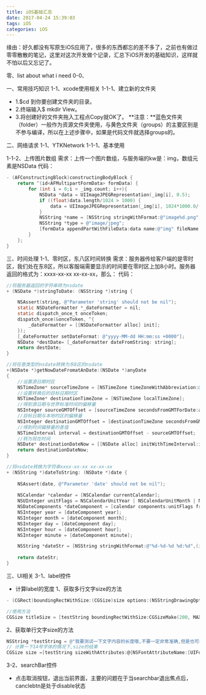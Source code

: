 ```yaml
---
title: iOS基础汇总
date: 2017-04-24 15:39:03
tags: iOS
categories: iOS
---
```


缘由：好久都没有写原生iOS应用了，很多的东西都忘的差不多了，之前也有做过零零散散的笔记，这里对这次开发做个记录，汇总下iOS开发的基础知识，这样就不怕以后又忘记了。

<!--more-->

零、list about what i need
0-0、

一、常用技巧知识
1-1、xcode使用相关
1-1-1、建立新的文件夹

* 1.$cd 到你要创建文件夹的目录。
* 2.终端输入$ mkdir View。
* 3.将创建好的文件夹拖入工程点Copy就OK了。
**注意：**蓝色文件夹（folder）一般作为资源文件夹使用，与黄色文件夹（groups）的主要区别是不参与编译，所以在上述步骤中，如果是代码文件就选择groups的。


二、网络请求
1-1、YTKNetwork
1-1-1、基本使用

1-1-2、上传图片数组
需求：上传一个图片数组，与服务端的kw是：img，数组元素是NSData
代码：
```objectivec
- (AFConstructingBlock)constructingBodyBlock {
    return ^(id<AFMultipartFormData> formData) {
        for (int i = 0;i < _img.count; i++){
            NSData *data = UIImageJPEGRepresentation(_img[i], 0.5);
            if ((float)data.length/1024 > 1000) {
                data = UIImageJPEGRepresentation(_img[i], 1024*1000.0/(float)data.length);
            }
            NSString *name = [NSString stringWithFormat:@"image%d.png",i];
            NSString *type = @"image/jpeg";
            [formData appendPartWithFileData:data name:@"img" fileName:name mimeType:type];
        }
    };
}
```

三、时间处理
1-1、零时区，东八区时间转换
需求：服务器传给客户端的是零时区，我们处在东8区，所以客服端需要显示的时间要在零时区上加8小时。服务器返回的格式为：xxxx-xx-xx xx-xx-xx，那么：
代码：
```objectivec
//将服务器返回的字符串转为nsdate
+ (NSDate *)stringToDate: (NSString *)string {

    NSAssert(string, @"Parameter 'string' should not be nil");
    static NSDateFormatter *_dateFormatter = nil;
    static dispatch_once_t onceToken;
    dispatch_once(&onceToken, ^{
        _dateFormatter = [[NSDateFormatter alloc] init];
    });
    [_dateFormatter setDateFormat: @"yyyy-MM-dd HH:mm:ss +0000"];
    NSDate *destDate= [_dateFormatter dateFromString: string];
    return destDate;
}

//将任意类型的nsdate转换为东8区的nsdate
+(NSDate *)getNowDateFromatAnDate:(NSDate *)anyDate
{
    //设置源日期时区
    NSTimeZone* sourceTimeZone = [NSTimeZone timeZoneWithAbbreviation:@"UTC"];//或GMT
    //设置转换后的目标日期时区
    NSTimeZone* destinationTimeZone = [NSTimeZone localTimeZone];
    //得到源日期与世界标准时间的偏移量
    NSInteger sourceGMTOffset = [sourceTimeZone secondsFromGMTForDate:anyDate];
    //目标日期与本地时区的偏移量
    NSInteger destinationGMTOffset = [destinationTimeZone secondsFromGMTForDate:anyDate];
    //得到时间偏移量的差值
    NSTimeInterval interval = destinationGMTOffset - sourceGMTOffset;
    //转为现在时间
    NSDate* destinationDateNow = [[NSDate alloc] initWithTimeInterval:interval sinceDate:anyDate];
    return destinationDateNow;
}

//将nsdate转换为字符串xxxx-xx-xx xx-xx-xx
+ (NSString *)dateToString: (NSDate *)date {
    
    NSAssert(date, @"Parameter 'date' should not be nil");
    
    NSCalendar *calendar = [NSCalendar currentCalendar];
    NSUInteger unitFlags = NSCalendarUnitYear | NSCalendarUnitMonth | NSCalendarUnitDay | NSCalendarUnitHour | NSCalendarUnitMinute | NSCalendarUnitSecond;
    NSDateComponents *dateComponent = [calendar components:unitFlags fromDate: date];
    NSInteger year = [dateComponent year];
    NSInteger month = [dateComponent month];
    NSInteger day = [dateComponent day];
    NSInteger hour = [dateComponent hour];
    NSInteger minute = [dateComponent minute];

    NSString *dateStr = [NSString stringWithFormat:@"%d-%d-%d %d:%d",(int)year,(int)month,(int)day,(int)hour,(int)minute];
    
    return dateStr;
}
```

三、UI相关
3-1、label控件
* 计算label的宽度
1、获取多行文字size的方法
```objectivec
- (CGRect)boundingRectWithSize:(CGSize)size options:(NSStringDrawingOptions)options attributes:(NSDictionary *)attributes context:(NSStringDrawingContext *)context NS_AVAILABLE_IOS(7_0);

//使用方法
CGSize titleSize = [testString boundingRectWithSize:CGSizeMake(200, MAXFLOAT) options:NSStringDrawingUsesLineFragmentOrigin attributes:@{NSFontAttributeName:[UIFont systemFontOfSize:14]} context:nil].size;

```

2、获取单行文字size的方法
```objectivec
NSString *testString = @"我要测试一下文字内容的长度哦,不要一定非常准确,但是也可能非常正确,我就是用来测试文字行数才弄这么多字数在这里,呵呵,赶紧运行看看结果吧,不过你要记录一下单行计算下的size数值,后面会用来做比对的.";
// 计算一下14号字体的情况下,size的结果
CGSize size =[testString sizeWithAttributes:@{NSFontAttributeName:[UIFont systemFontOfSize:14]}];
```

3-2、searchBar控件
* 点击取消按钮，退出当前界面，主要的问题在于当searchbar退出焦点后，canclebtn是处于disable状态

